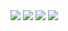<img src="https://capsule-render.vercel.app/api?type=waving&color=BDBDC8&height=150&section=header" />
<img src="https://img.shields.io/badge/JavaScript-F7DF1E?style=for-the-badge&logo=JavaScript&logoColor=white"/>
<img src="https://img.shields.io/badge/JavaScript-F7DF1E?style=for-the-badge&logo=JavaScript&logoColor=white"/>
<img src="https://capsule-render.vercel.app/api?type=waving&color=BDBDC8&height=150&section=footer" />

